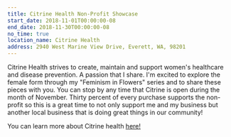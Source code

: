 ```yaml
---
title: Citrine Health Non-Profit Showcase
start_date: 2018-11-01T00:00:00-08
end_date: 2018-11-30T00:00:00-08
no_time: true
location_name: Citrine Health
address: 2940 West Marine View Drive, Everett, WA, 98201
---
```

Citrine Health strives to create, maintain and support women's healthcare and disease 
prevention. A passion that I share. I'm excited to explore the female form through my 
"Feminism in Flowers" series and to share these pieces with you. You can stop by any time that 
Citrine is open during the month of November. Thirty percent of every purchase supports the 
non-profit so this is a great time to not only support me and my business but another local 
business that is doing great things in our community!

You can learn more about Citrine health [here!](https://citrinehealth.org/)
